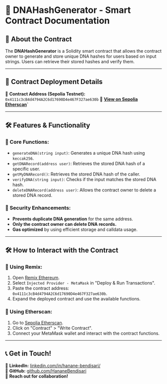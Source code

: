 # 📜 DNAHashGenerator - Smart Contract Documentation

## 📌 About the Contract
The **DNAHashGenerator** is a Solidity smart contract that allows the contract owner to generate and store unique DNA hashes for users based on input strings. Users can retrieve their stored hashes and verify them.

---

## 🚀 **Contract Deployment Details**

📍 **Contract Address (Sepolia Testnet):** `0x4111c3cB4d4794A2C6d17690D4e467F327ae630b`
🔗 **[View on Sepolia Etherscan](https://sepolia.etherscan.io/address/0x4111c3cB4d4794A2C6d17690D4e467F327ae630b)`**

---

## 🛠 **Features & Functionality**

### **🔹 Core Functions:**
- `generateDNA(string input)`: Generates a unique DNA hash using `keccak256`.
- `getDNARecord(address user)`: Retrieves the stored DNA hash of a specific user.
- `getMyDNARecord()`: Retrieves the stored DNA hash of the caller.
- `verifyDNA(string input)`: Checks if the input matches the stored DNA hash.
- `deleteDNARecord(address user)`: Allows the contract owner to delete a stored DNA record.

### **🔹 Security Enhancements:**
- **Prevents duplicate DNA generation** for the same address.
- **Only the contract owner can delete DNA records.**
- **Gas optimized** by using efficient storage and calldata usage.

---

## 🛠 **How to Interact with the Contract**

### **🔹 Using Remix:**
1. Open [Remix Ethereum](https://remix.ethereum.org/).
2. Select `Injected Provider - MetaMask` in "Deploy & Run Transactions".
3. Paste the contract address: `0x4111c3cB4d4794A2C6d17690D4e467F327ae630b`.
4. Expand the deployed contract and use the available functions.

### **🔹 Using Etherscan:**
1. Go to [Sepolia Etherscan](https://sepolia.etherscan.io/address/0x4111c3cB4d4794A2C6d17690D4e467F327ae630b).
2. Click on "Contract" > "Write Contract".
3. Connect your MetaMask wallet and interact with the contract functions.

---

## 📞 **Get in Touch!**
💼 **LinkedIn:** [linkedin.com/in/hanane-bendisari/](https://www.linkedin.com/in/hanane-bendisari/)  
🐙 **GitHub:** [github.com/HananeBendisari](https://github.com/HananeBendisari)  
📩 **Reach out for collaboration!**


